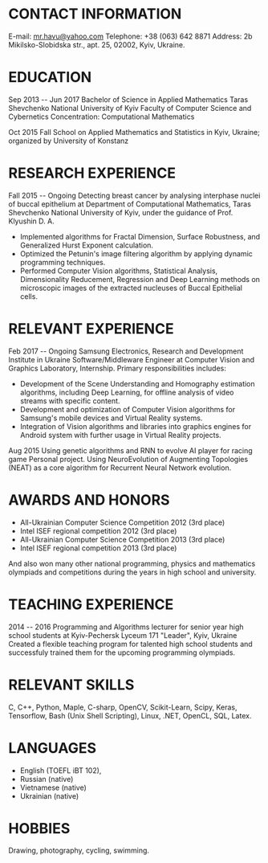 CONTACT INFORMATION
===================

E-mail: mr.havu@yahoo.com
Telephone: +38 (063) 642 8871
Address: 2b Mikilsko-Slobidska str., apt. 25, 02002, Kyiv, Ukraine.


EDUCATION
=========

Sep 2013 -- Jun 2017
Bachelor of Science in Applied Mathematics
Taras Shevchenko National University of Kyiv
Faculty of Computer Science and Cybernetics
Concentration: Computational Mathematics

Oct 2015
Fall School on Applied Mathematics and Statistics
in Kyiv, Ukraine; organized by University of Konstanz


RESEARCH EXPERIENCE
===================

Fall 2015 -- Ongoing
Detecting breast cancer by analysing interphase nuclei of buccal epithelium
at Department of Computational Mathematics, Taras Shevchenko National 
University of Kyiv, under the guidance of Prof. Klyushin D. A.

* Implemented algorithms for Fractal Dimension, Surface Robustness, and 
  Generalized Hurst Exponent calculation.
* Optimized the Petunin's image filtering algorithm by applying dynamic
  programming techniques.
* Performed Computer Vision algorithms, Statistical Analysis, Dimensionality
  Reducement, Regression and Deep Learning methods on microscopic images of
  the extracted nucleuses of Buccal Epithelial cells.


RELEVANT EXPERIENCE
===================

Feb 2017 -- Ongoing
Samsung Electronics, Research and Development Institute in Ukraine
Software/Middleware Engineer at Computer Vision and Graphics Laboratory, 
Internship. Primary responsibilities includes:

* Development of the Scene Understanding and Homography estimation algorithms, 
  including Deep Learning, for offline analysis of video streams with specific 
  content.
* Development and optimization of Computer Vision algorithms for Samsung's
  mobile devices and Virtual Reality systems.
* Integration of Vision algorithms and libraries into graphics engines for
  Android system with further usage in Virtual Reality projects.


Aug 2015
Using genetic algorithms and RNN to evolve AI player for racing game
Personal project. Using NeuroEvolution of Augmenting Topologies (NEAT) as a
core algorithm for Recurrent Neural Network evolution.


AWARDS AND HONORS
=================

* All-Ukrainian Computer Science Competition 2012 (3rd place)
* Intel ISEF regional competition 2012 (3rd place)
* All-Ukrainian Computer Science Competition 2013 (3rd place)
* Intel ISEF regional competition 2013 (3rd place)

And also won many other national programming, physics and mathematics 
olympiads and competitions during the years in high school and university.


TEACHING EXPERIENCE
===================

2014 -- 2016
Programming and Algorithms lecturer for senior year high school students
at Kyiv-Pechersk Lyceum 171 "Leader", Kyiv, Ukraine
Created a flexible teaching program for talented high school students and
successfuly trained them for the upcoming programming olympiads.


RELEVANT SKILLS
===============

C, C++, Python, Maple, C-sharp, OpenCV, Scikit-Learn, Scipy, Keras, Tensorflow,
Bash (Unix Shell Scripting), Linux, .NET, OpenCL, SQL, Latex.


LANGUAGES
=========

* English (TOEFL iBT 102), 
* Russian (native)
* Vietnamese (native)
* Ukrainian (native)


HOBBIES
=======

Drawing, photography, cycling, swimming.
